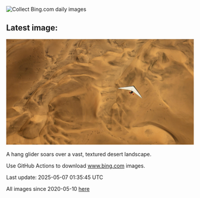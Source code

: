 ![Collect Bing.com daily images](https://github.com/counter2015/bing-daily-images/workflows/Collect%20Bing.com%20daily%20images/badge.svg)
## Latest image:
![](images/FlyoverNamibia.jpg)

A hang glider soars over a vast, textured desert landscape.

Use GitHub Actions to download www.bing.com images.

Last update: 2025-05-07 01:35:45 UTC

All images since 2020-05-10 [here](https://github.com/counter2015/bing-daily-images/tree/master/images)
